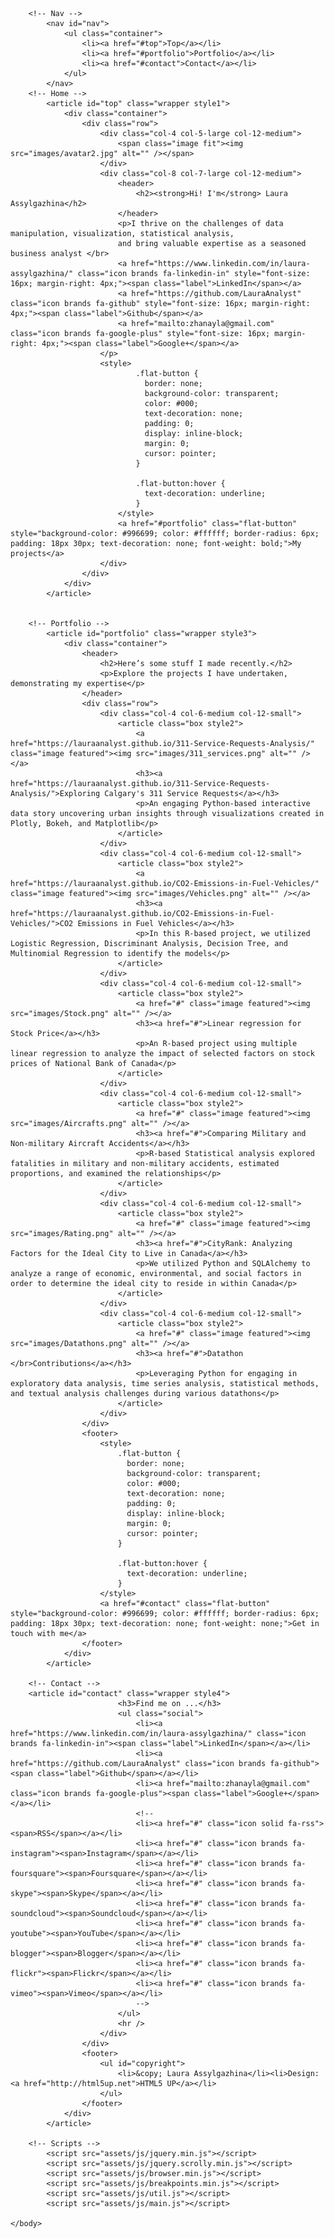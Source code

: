 <!DOCTYPE HTML>
<!--
	Miniport by HTML5 UP
	html5up.net | @ajlkn
	Free for personal and commercial use under the CCA 3.0 license (html5up.net/license)
-->
<html>
	<head>
		<title>Miniport by HTML5 UP</title>
		<meta charset="utf-8" />
		<meta name="viewport" content="width=device-width, initial-scale=1, user-scalable=no" />
		<link rel="stylesheet" href="assets/css/main.css" />
	</head>
	<body class="is-preload">

		<!-- Nav -->
			<nav id="nav">
				<ul class="container">
					<li><a href="#top">Top</a></li>
					<li><a href="#portfolio">Portfolio</a></li>
					<li><a href="#contact">Contact</a></li>
				</ul>
			</nav>
		<!-- Home -->
			<article id="top" class="wrapper style1">
				<div class="container">
					<div class="row">
						<div class="col-4 col-5-large col-12-medium">
							<span class="image fit"><img src="images/avatar2.jpg" alt="" /></span>
						</div>
						<div class="col-8 col-7-large col-12-medium">
							<header>
								<h2><strong>Hi! I'm</strong> Laura Assylgazhina</h2>
							</header>
							<p>I thrive on the challenges of data manipulation, visualization, statistical analysis,
							and bring valuable expertise as a seasoned business analyst </br>
							<a href="https://www.linkedin.com/in/laura-assylgazhina/" class="icon brands fa-linkedin-in" style="font-size: 16px; margin-right: 4px;"><span class="label">LinkedIn</span></a>
							<a href="https://github.com/LauraAnalyst" class="icon brands fa-github" style="font-size: 16px; margin-right: 4px;"><span class="label">Github</span></a>
							<a href="mailto:zhanayla@gmail.com" class="icon brands fa-google-plus" style="font-size: 16px; margin-right: 4px;"><span class="label">Google+</span></a>
						</p>
						<style>
								.flat-button {
								  border: none;
								  background-color: transparent;
								  color: #000;
								  text-decoration: none;
								  padding: 0;
								  display: inline-block;
								  margin: 0;
								  cursor: pointer;
								}
							  
								.flat-button:hover {
								  text-decoration: underline;
								}
							</style>
							<a href="#portfolio" class="flat-button" style="background-color: #996699; color: #ffffff; border-radius: 6px; padding: 18px 30px; text-decoration: none; font-weight: bold;">My projects</a>
						</div>
					</div>
				</div>
			</article>

		
		<!-- Portfolio -->
			<article id="portfolio" class="wrapper style3">
				<div class="container">
					<header>
						<h2>Here’s some stuff I made recently.</h2>
						<p>Explore the projects I have undertaken, demonstrating my expertise</p>
					</header>
					<div class="row">
						<div class="col-4 col-6-medium col-12-small">
							<article class="box style2">
								<a href="https://lauraanalyst.github.io/311-Service-Requests-Analysis/" class="image featured"><img src="images/311_services.png" alt="" /></a>
								<h3><a href="https://lauraanalyst.github.io/311-Service-Requests-Analysis/">Exploring Calgary's 311 Service Requests</a></h3>
								<p>An engaging Python-based interactive data story uncovering urban insights through visualizations created in Plotly, Bokeh, and Matplotlib</p>
							</article>
						</div>
						<div class="col-4 col-6-medium col-12-small">
							<article class="box style2">
								<a href="https://lauraanalyst.github.io/CO2-Emissions-in-Fuel-Vehicles/" class="image featured"><img src="images/Vehicles.png" alt="" /></a>
								<h3><a href="https://lauraanalyst.github.io/CO2-Emissions-in-Fuel-Vehicles/">CO2 Emissions in Fuel Vehicles</a></h3>
								<p>In this R-based project, we utilized Logistic Regression, Discriminant Analysis, Decision Tree, and Multinomial Regression to identify the models</p>
							</article>
						</div>
						<div class="col-4 col-6-medium col-12-small">
							<article class="box style2">
								<a href="#" class="image featured"><img src="images/Stock.png" alt="" /></a>
								<h3><a href="#">Linear regression for Stock Price</a></h3>
								<p>An R-based project using multiple linear regression to analyze the impact of selected factors on stock prices of National Bank of Canada</p>
							</article>
						</div>
						<div class="col-4 col-6-medium col-12-small">
							<article class="box style2">
								<a href="#" class="image featured"><img src="images/Aircrafts.png" alt="" /></a>
								<h3><a href="#">Comparing Military and Non-military Aircraft Accidents</a></h3>
								<p>R-based Statistical analysis explored fatalities in military and non-military accidents, estimated proportions, and examined the relationships</p>
							</article>
						</div>
						<div class="col-4 col-6-medium col-12-small">
							<article class="box style2">
								<a href="#" class="image featured"><img src="images/Rating.png" alt="" /></a>
								<h3><a href="#">CityRank: Analyzing Factors for the Ideal City to Live in Canada</a></h3>
								<p>We utilized Python and SQLAlchemy to analyze a range of economic, environmental, and social factors in order to determine the ideal city to reside in within Canada</p>
							</article>
						</div>
						<div class="col-4 col-6-medium col-12-small">
							<article class="box style2">
								<a href="#" class="image featured"><img src="images/Datathons.png" alt="" /></a>
								<h3><a href="#">Datathon </br>Contributions</a></h3>
								<p>Leveraging Python for engaging in exploratory data analysis, time series analysis, statistical methods, and textual analysis challenges during various datathons</p>
							</article>
						</div>
					</div>
					<footer>
						<style>
							.flat-button {
							  border: none;
							  background-color: transparent;
							  color: #000;
							  text-decoration: none;
							  padding: 0;
							  display: inline-block;
							  margin: 0;
							  cursor: pointer;
							}
						  
							.flat-button:hover {
							  text-decoration: underline;
							}
						</style>
						<a href="#contact" class="flat-button" style="background-color: #996699; color: #ffffff; border-radius: 6px; padding: 18px 30px; text-decoration: none; font-weight: none;">Get in touch with me</a>
					</footer>
				</div>
			</article>

		<!-- Contact -->
		<article id="contact" class="wrapper style4">
							<h3>Find me on ...</h3>
							<ul class="social">
								<li><a href="https://www.linkedin.com/in/laura-assylgazhina/" class="icon brands fa-linkedin-in"><span class="label">LinkedIn</span></a></li>
								<li><a href="https://github.com/LauraAnalyst" class="icon brands fa-github"><span class="label">Github</span></a></li>
								<li><a href="mailto:zhanayla@gmail.com" class="icon brands fa-google-plus"><span class="label">Google+</span></a></li>
								<!--
								<li><a href="#" class="icon solid fa-rss"><span>RSS</span></a></li>
								<li><a href="#" class="icon brands fa-instagram"><span>Instagram</span></a></li>
								<li><a href="#" class="icon brands fa-foursquare"><span>Foursquare</span></a></li>
								<li><a href="#" class="icon brands fa-skype"><span>Skype</span></a></li>
								<li><a href="#" class="icon brands fa-soundcloud"><span>Soundcloud</span></a></li>
								<li><a href="#" class="icon brands fa-youtube"><span>YouTube</span></a></li>
								<li><a href="#" class="icon brands fa-blogger"><span>Blogger</span></a></li>
								<li><a href="#" class="icon brands fa-flickr"><span>Flickr</span></a></li>
								<li><a href="#" class="icon brands fa-vimeo"><span>Vimeo</span></a></li>
								-->
							</ul>
							<hr />
						</div>
					</div>
					<footer>
						<ul id="copyright">
							<li>&copy; Laura Assylgazhina</li><li>Design: <a href="http://html5up.net">HTML5 UP</a></li>
						</ul>
					</footer>
				</div>
			</article>

		<!-- Scripts -->
			<script src="assets/js/jquery.min.js"></script>
			<script src="assets/js/jquery.scrolly.min.js"></script>
			<script src="assets/js/browser.min.js"></script>
			<script src="assets/js/breakpoints.min.js"></script>
			<script src="assets/js/util.js"></script>
			<script src="assets/js/main.js"></script>

	</body>
</html>
